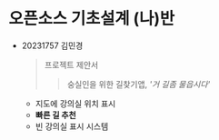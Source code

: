 # 오픈소스 기초설계 (나)반
+ 20231757 김민경
  > 프로젝트 제안서
  >> 숭실인을 위한 길찾기앱, _'거 길좀 물읍시다'_
    * 지도에 강의실 위치 표시
    * __빠른 길 추천__
    * 빈 강의실 표시 시스템

